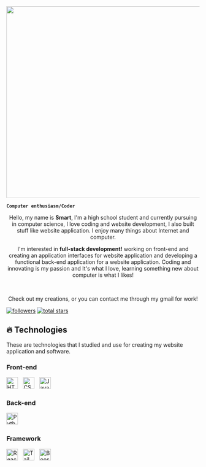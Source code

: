 <img align="center" height="500px" width="1000px" src="https://i.pinimg.com/originals/f5/cc/88/f5cc882eaa11aff3d06e02ebd6dbe4aa.gif"/>


**`Computer enthusiasm/Coder`**

<p align="center">Hello, my name is <strong>Smart</strong>, I'm a high school student and currently pursuing in computer science, I love coding and website development, I also built stuff like website application. I enjoy many things about Internet and computer.</p>
<p align="center">I'm interested in <strong>full-stack development!</strong> working on front-end and creating an application interfaces for website application and developing a functional back-end application for a website application. Coding and innovating is my passion and It's what I love, learning something new about computer is what I likes!</p>
<br>
<p align="center">Check out my creations, or you can contact me through my gmail for work!</p>

<p align="left">
    <a href="https://github.com/MintheStar?tab=followers"><img alt="followers" title="Follow me on Github" src="https://custom-icon-badges.demolab.com/github/followers/MintheStar?color=236ad3&labelColor=1155ba&style=for-the-badge&logo=person-add&label=Follow&logoColor=white"/></a>
    <a href="https://github.com/MintheStar?tab=repositories&sort=stargazers"><img alt="total stars" title="Total stars on GitHub" src="https://custom-icon-badges.demolab.com/github/stars/MintheStar?color=55960c&style=for-the-badge&labelColor=488207&logo=star"/></a>
</p>

## 🔥 Technologies
These are technologies that I studied and use for creating my website application and software.
### Front-end
<img align="left" alt="HTML5" width="30px" style="padding-right:10px;" src="https://upload.wikimedia.org/wikipedia/commons/3/38/HTML5_Badge.svg" />
<img align="left" alt="CSS3" width="30px" style="padding-right:10px;" src="https://upload.wikimedia.org/wikipedia/commons/6/62/CSS3_logo.svg" />
<img align="left" alt="JavaScript" width="30px" style="padding-right:10px;" src="https://upload.wikimedia.org/wikipedia/commons/9/99/Unofficial_JavaScript_logo_2.svg" />

<br></br>
### Back-end
<img align="left" alt="Python" width="30px" style="padding-right:10px;" src="https://upload.wikimedia.org/wikipedia/commons/c/c3/Python-logo-notext.svg" />

<br></br>
### Framework
<img align="left" alt="React" width="30px" style="padding-right:10px;" src="https://upload.wikimedia.org/wikipedia/commons/a/a7/React-icon.svg" />
<img align="left" alt="Tailwind" width="30px" style="padding-right:10px;" src="https://upload.wikimedia.org/wikipedia/commons/d/d5/Tailwind_CSS_Logo.svg" />
<img align="left" alt="Boostrap" width="30px" style="padding-right:10px;" src="https://upload.wikimedia.org/wikipedia/commons/b/b2/Bootstrap_logo.svg" />

